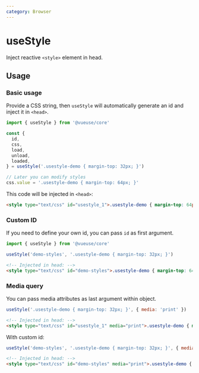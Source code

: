 ```yaml
---
category: Browser
---
```


# useStyle

Inject reactive `<style>` element in head.

## Usage

### Basic usage

Provide a CSS string, then `useStyle` will automatically generate an id and inject it in `<head>`.
```js
import { useStyle } from '@vueuse/core'

const {
  id,
  css,
  load,
  unload,
  loaded,
} = useStyle('.usestyle-demo { margin-top: 32px; }')

// Later you can modify styles
css.value = '.usestyle-demo { margin-top: 64px; }'
```
This code will be injected in `<head>`:
```html
<style type="text/css" id="usestyle_1">.usestyle-demo { margin-top: 64px; }</style>
```

### Custom ID

If you need to define your own id, you can pass `id` as first argument.
```js
import { useStyle } from '@vueuse/core'

useStyle('demo-styles', '.usestyle-demo { margin-top: 32px; }')
```
```html
<!-- Injected in head: -->
<style type="text/css" id="demo-styles">.usestyle-demo { margin-top: 64px; }</style>
```

### Media query

You can pass media attributes as last argument within object.
```js
useStyle('.usestyle-demo { margin-top: 32px; }', { media: 'print' })
```
```html
<!-- Injected in head: -->
<style type="text/css" id="usestyle_1" media="print">.usestyle-demo { margin-top: 64px; }</style>
```

With custom id:
```js
useStyle('demo-styles', '.usestyle-demo { margin-top: 32px; }', { media: 'print' })
```
```html
<!-- Injected in head: -->
<style type="text/css" id="demo-styles" media="print">.usestyle-demo { margin-top: 64px; }</style>
```
